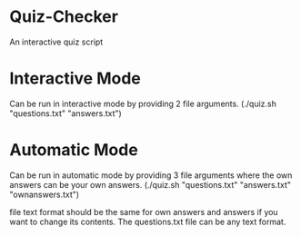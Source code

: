 # Quiz-Checker
An interactive quiz script


# Interactive Mode
Can be run in interactive mode by providing 2 file arguments.
(./quiz.sh "questions.txt" "answers.txt")

# Automatic Mode
Can be run in automatic mode by providing 3 file arguments where the own answers can be your own answers.
(./quiz.sh "questions.txt" "answers.txt" "ownanswers.txt")

file text format should be the same for own answers and answers if you want to change its contents. The questions.txt file can be any text format.
